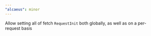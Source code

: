 ```yaml
---
"alcaeus": minor
---
```


Allow setting all of fetch `RequestInit` both globally, as well as on a per-request basis
